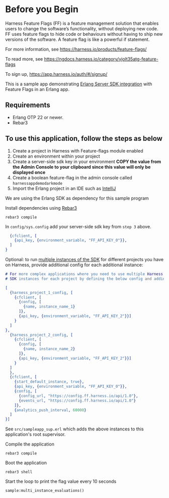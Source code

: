 # Before you Begin

Harness Feature Flags (FF) is a feature management solution that enables users to change the software’s functionality, without deploying new code. FF uses feature flags to hide code or behaviours without having to ship new versions of the software. A feature flag is like a powerful if statement.

For more information, see https://harness.io/products/feature-flags/

To read more, see https://ngdocs.harness.io/category/vjolt35atg-feature-flags

To sign up, https://app.harness.io/auth/#/signup/

This is a sample app demonstrating [Erlang Server SDK integration](https://github.com/harness/ff-erlang-server-sdk) with Feature Flags in an Erlang app.

## Requirements
- Erlang OTP 22 or newer.
- Rebar3


## To use this application, follow the steps as below ##

1) Create a project in Harness with Feature-flags module enabled
2) Create an environment within your project
3) Create a server-side sdk key in your environment **COPY the value from the Admin Console to your clipboard since this value will only be displayed once**
4) Create a boolean feature-flag in the admin console called `harnessappdemodarkmode`
5) Import the Erlang project in an IDE such as [IntelliJ](https://www.jetbrains.com/idea/)

We are using the Erlang SDK as dependency for this sample program

Install dependencies using [Rebar3](https://rebar3.org/docs/basic_usage/#building)
```shell
rebar3 compile
````

In `config/sys.config` add your server-side sdk key from `step 3` above.
```Erlang
  {cfclient, [
    {api_key, {environment_variable, "FF_API_KEY_0"}},
  ]
}
```

Optional: to run [multiple instances of the SDK](https://github.com/harness/ff-erlang-server-sdk/blob/main/README.md#run-multiple-instances-of-the-sdk) for different projects you have on Harness, provide additional config for each additional instance:

```Erlang
# For more complex applications where you need to use multiple Harness projects, you can start up additional
# SDK instances for each project by defining the below config and adding each instance to one of your application supervisors (e.g. the root supervisor)

[
  {harness_project_1_config, [
    {cfclient, [
      {config, [
        {name, instance_name_1}
      ]},
      {api_key, {environment_variable, "FF_API_KEY_2"}}]
    }
  ]
},
  {harness_project_2_config, [
    {cfclient, [
      {config, [
        {name, instance_name_2}
      ]},
      {api_key, {environment_variable, "FF_API_KEY_2"}}]
    }
  ]
  },
  {cfclient, [
    {start_default_instance, true},
    {api_key, {environment_variable, "FF_API_KEY_0"}},
    {config, [
      {config_url, "https://config.ff.harness.io/api/1.0"},
      {events_url, "https://config.ff.harness.io/api/1.0"}
    ]},
    {analytics_push_interval, 60000}
  ]
}]
````
See `src/sampleapp_sup.erl` which adds the above instances to this application's root supervisor. 

Compile the application
```shell
rebar3 compile
```

Boot the application
```shell
rebar3 shell
```

Start the loop to print the flag value every 10 seconds
```shell
sample:multi_instance_evaluations()
```
